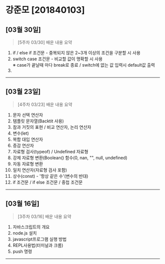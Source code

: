 # 강준모 [201840103]

## [03월 30일]
> [5주차 03/30] 배운 내용 요약 <br>
1. if / else if 조건문 - 중복되지 않은 2~3개 이상의 조건을 구분할 시 사용
2. switch case 조건문 - 비교할 값이 명확할 시 사용<br>
※ case가 끝날때 마다 break로 종료 / switch에 없는 값 입력시 default값 출력
3. 
---
## [03월 23일]
> [4주차 03/23] 배운 내용 요약 <br>
1. 문자 선택 연산자
2. 템플릿 문자열(Backtit 사용)
3. 참과 거짓의 표현 / 비교 연산자, 논리 연산자
4. 변수(let)
5. 복합 대입 연산자
6. 증감 연산자
7. 자료형 검사(typeof) / Undefined 자료형
8. 강제 자료형 변환(Boolean() 함수(0, nan, "", null, undefined)
9. 자동 자료형 변환
10. 일치 연산자(자료형 검사 포함)
11. 상수(const) - '항상 같은 수'(변수의 반대)
12. if 조건문 / if else 조건문 / 중첩 조건문
---
## [03월 16일]
> [3주차 03/16] 배운 내용 요약 <br>
1. 자바스크립트의 개요
2. node.js 설치
3. javascript프로그램 실행 방법
4. REPL사용법(터미널과 크롬)
5. push 명령
---

<!-- 최근 날짜가 상위로>